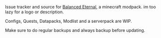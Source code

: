 Issue tracker and source for [Balanced Eternal](https://www.curseforge.com/minecraft/modpacks/balanced-eternal), a minecraft modpack. im too lazy for a logo or description.

Configs, Quests, Datapacks, Modlist and a serverpack are WIP.

Make sure to do regular backups and always backup before updating.
